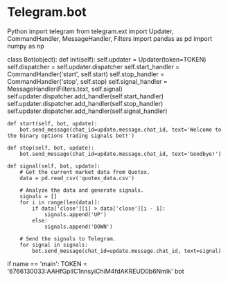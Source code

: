 # Telegram.bot
Python 
import telegram
from telegram.ext import Updater, CommandHandler, MessageHandler, Filters
import pandas as pd
import numpy as np

class Bot(object):
    def init(self):
        self.updater = Updater(token=TOKEN)
        self.dispatcher = self.updater.dispatcher
        self.start_handler = CommandHandler('start', self.start)
        self.stop_handler = CommandHandler('stop', self.stop)
        self.signal_handler = MessageHandler(Filters.text, self.signal)
        self.updater.dispatcher.add_handler(self.start_handler)
        self.updater.dispatcher.add_handler(self.stop_handler)
        self.updater.dispatcher.add_handler(self.signal_handler)

    def start(self, bot, update):
        bot.send_message(chat_id=update.message.chat_id, text='Welcome to the binary options trading signals bot!')

    def stop(self, bot, update):
        bot.send_message(chat_id=update.message.chat_id, text='Goodbye!')

    def signal(self, bot, update):
        # Get the current market data from Quotex.
        data = pd.read_csv('quotex_data.csv')

        # Analyze the data and generate signals.
        signals = []
        for i in range(len(data)):
            if data['close'][i] > data['close'][i - 1]:
                signals.append('UP')
            else:
                signals.append('DOWN')

        # Send the signals to Telegram.
        for signal in signals:
            bot.send_message(chat_id=update.message.chat_id, text=signal)

if name == 'main':
    TOKEN = '6766130033:AAHfGpIIC1nnsyiChiM4fdAKREUD0b6NmIk'
    bot
